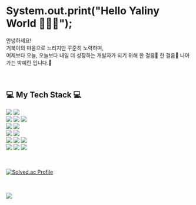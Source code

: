 # System.out.print("Hello Yaliny World 👋👋👋");
<div>
  안녕하세요!<br>
  거북이의 마음으로 느리지만 꾸준히 노력하며, <br>
  어제보다 오늘, 오늘보다 내일 더 성장하는 개발자가 되기 위해 한 걸음🚶 한 걸음🚶 나아가는 박예린 입니다.🐣
  
<!-- <ul>
    <li>풀리지 않는 문제에 집중하고 문제를 해결하는 데 있어 희열감을 느껴 백엔드 개발자가 되었습니다.</li>
    <li>'어떤 문제가 있을까?', '이걸 왜 구현해야할까?' 라는 생각을 시작으로 문제를 정의하고, 작성된 코드와 작성한 코드를 보면서 '이게 최선일까?' 라는 생각을 가지며 최선의 방법으로 문제를 해결하려고 합니다. </li>
    <li>의사소통과 협업, 함께 성장하고 나아가는 것을 중요하게 생각하여 늘 귀를 기울이고 함께 고민하는 개발자입니다.</li>
    <li>문제와 해결 방법에 대해서 기록하는 것과 문서 정리하는 것을 즐기며, 정리한 것을 공유하는 것을 좋아합니다.</li>
    <li>다른 사람에게 도움이 되는 것에 기쁨과 뿌듯함을 느낍니다.</li>
    <li>새로운 지식과 기술을 배우는 것을 좋아하며, 알고있는 지식과 경험을 함께 공유하는 것을 좋아합니다.</li>
    <li>겸손함을 잃지 않고 늘 배우고자 하는 자세를 가지려고 하며, 공부하는 습관을 유지하고 오늘보다 내일 더 나은 사람이 되기 위해 <a href="https://yelin1217.tistory.com/">기술 블로그</a>에 공부한 내용 등을 포스팅을 하고 있습니다.</li>
</ul> -->
</div>

<br>
<br>

## 💻 My Tech Stack 💻
<div align=left>
  <img src="https://img.shields.io/badge/java-007396?style=for-the-badge&logo=java&logoColor=white">
  <img src="https://img.shields.io/badge/kotlin-7F52FF?style=for-the-badge&logo=kotlin&logoColor=white">
  <br>

  <img src="https://img.shields.io/badge/-ORACLE-F80000?style=for-the-badge&logo=oracle">
  <img src="https://img.shields.io/badge/-MYSQL-4479A1?style=for-the-badge&logo=MySQL&logoColor=white">
<img src="https://img.shields.io/badge/JPA-59666C?style=for-the-badge&logoColor=white">
  <br>

  <img src="https://img.shields.io/badge/Spring-6DB33F?style=for-the-badge&logo=Spring&logoColor=white">
  <img src="https://img.shields.io/badge/springboot-6DB33F?style=for-the-badge&logo=springboot&logoColor=white">
  <br>

   
  <img src="https://img.shields.io/badge/-Apache Tomcat-F8DC75?style=for-the-badge&logo=apachetomcat&logoColor=black">
  <img src="https://img.shields.io/badge/AWS-232F3E?style=for-the-badge&logo=amazonwebservices&logoColor=white">
  <br>

  <img src="https://img.shields.io/badge/-HTML5-E34F26?style=for-the-badge&logo=html5&logoColor=ffffff">
  <img src="https://img.shields.io/badge/-CSS3-1572B6?style=for-the-badge&logo=css3">
  <img src="https://img.shields.io/badge/javascript-F7DF1E?style=for-the-badge&logo=javascript&logoColor=black">
  <br>
  
  <img src="https://img.shields.io/badge/SVN-black?style=for-the-badge&logo=SVN">
  <img src="https://img.shields.io/badge/git-F05032?style=for-the-badge&logo=git&logoColor=white">
  <img src="https://img.shields.io/badge/github-181717?style=for-the-badge&logo=github&logoColor=white">
  <br>  
</div>

<br>
<br>

<!--
## It's Me ✌️
<div align=left>  
  <img style="width: 60%" src="https://github-readme-stats.vercel.app/api?username=Yelin-park&show_icons=true&theme=dracula">
  <img style="width: 40%" src="https://github-readme-stats.vercel.app/api/top-langs/?username=Yelin-park&layout=compact&theme=dark">
</div>
<br>
-->
<!--
## Project 📚
- <a href="https://github.com/Yelin-park/SpringProject_TODOLIST">Spring Project - 인생은 점진적 과부하(todolist)</a>
- <a href="https://github.com/Yelin-park/OracleProject_MarketKurly"> Oracle Data Base Project - MarketKurly</a>
-->
<!--
## Education ✏️
- 2022.02.15 ~ 2022.08.02 쌍용교육센터(수료)
- 2018.03 ~ 2022.02 아주대학교 글로벌경영학과(졸업)

## Awards 🏆
- 아주대학교 경영대학 개인 프레젠테이션 발표 우수상

## Certification 📜
- 정보처리기사
- 정보처리기능사
- 워드프로세스 1급
- 컴퓨터활용능력 2급
- ITQ 엑셀 A등급
<!-- - 전산회계 1,2급
- 전산회계운용사 3급
- 기업회계 3급
- 협상전문가 3급 -->

<!-- https://github.com/anuraghazra/github-readme-stats/blob/master/themes/README.md -->
<!-- ![GitHub stats](https://github-readme-stats.vercel.app/api?username=Yelin-park&show_icons=true&theme=holi) -->

<!-- https://github.com/mazassumnida/mazassumnida -->
[![Solved.ac Profile](http://mazassumnida.wtf/api/v2/generate_badge?boj=mae1217)](https://solved.ac/mae1217/)

<br>
<br>

<a href="https://github.com/devxb/gitanimals">
  <img src="https://render.gitanimals.org/farms/Yelin-park"/>
</a>